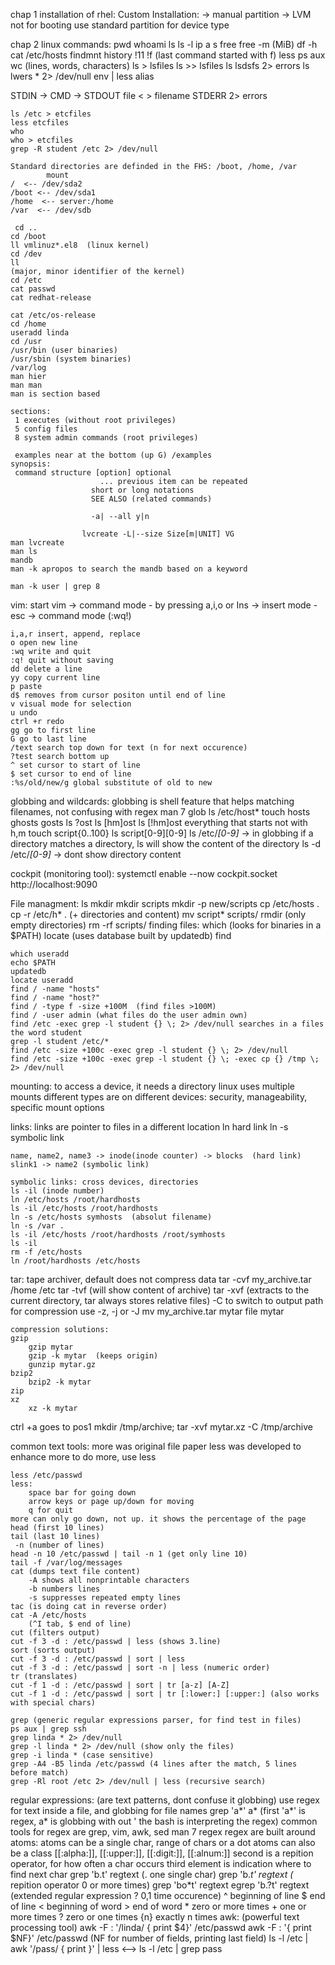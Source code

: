 chap 1 installation of rhel: 
Custom Installation:
    -> manual partition
        -> LVM not for booting use standard partition for device type

chap 2 linux commands:
    pwd
    whoami
    ls
    ls -l
    ip a s 
    free 
    free -m (MiB)
    df -h 
    cat /etc/hosts
    findmnt
    history
    !11
    !f (last command started with f)
    less
    ps aux
    wc (lines, words, characters)
    ls > lsfiles
    ls >> lsfiles
    ls lsdsfs 2> errors
    ls lwers * 2> /dev/null 
    env | less
    alias

STDIN  -> CMD -> STDOUT
file <        > filename
                STDERR
              2> errors
    
    ls /etc > etcfiles
    less etcfiles
    who 
    who > etcfiles 
    grep -R student /etc 2> /dev/null 

    Standard directories are definded in the FHS: /boot, /home, /var
            mount
    /  <-- /dev/sda2
    /boot <-- /dev/sda1
    /home  <-- server:/home
    /var  <-- /dev/sdb

     cd .. 
    cd /boot
    ll vmlinuz*.el8  (linux kernel)
    cd /dev
    ll
    (major, minor identifier of the kernel)
    cd /etc
    cat passwd
    cat redhat-release

    cat /etc/os-release
    cd /home
    useradd linda
    cd /usr
    /usr/bin (user binaries)
    /usr/sbin (system binaries) 
    /var/log
    man hier
	man man
	man is section based

	sections:
	 1 executes (without root privileges)
	 5 config files
	 8 system admin commands (root privileges)
	 
	 examples near at the bottom (up G) /examples
	synopsis:
	 command structure [option] optional 
						... previous item can be repeated
					  short or long notations
					  SEE ALSO (related commands)
					  
					  -a| --all y|n  

					lvcreate -L|--size Size[m|UNIT] VG
	man lvcreate
	man ls
	mandb
	man -k apropos to search the mandb based on a keyword
	
	man -k user | grep 8


vim:
	start vim -> command mode  - by pressing a,i,o or Ins -> insert mode  - esc -> command mode (:wq!)
	
	i,a,r insert, append, replace
	o open new line
	:wq write and quit
	:q! quit without saving
	dd delete a line
	yy copy current line
	p paste
	d$ removes from cursor positon until end of line
	v visual mode for selection
	u undo
	ctrl +r redo
	gg go to first line
	G go to last line
	/text search top down for text (n for next occurence)
	?test search bottom up
	^ set cursor to start of line
	$ set cursor to end of line
	:%s/old/new/g global substitute of old to new

globbing and wildcards:
globbing is shell feature that helps matching filenames, not confusing with regex
	man 7 glob
	ls /etc/host*
	touch hosts ghosts gosts
	ls ?ost
	ls [hm]ost
	ls [!hm]ost everything that starts not with h,m
	touch script{0..100}
	ls script[0-9][0-9]
	ls /etc/*[0-9]*  -> in globbing if a directory matches a directory, ls will show the content of the directory
	ls -d /etc/*[0-9]* -> dont show directory content
	
	
cockpit (monitoring tool):
	systemctl enable --now cockpit.socket
	http://localhost:9090
	
File managment:	
	ls
	mkdir
	mkdir scripts
	mkdir -p new/scripts 
	cp /etc/hosts .
	cp -r /etc/h* . (+ directories and content)
	mv script* scripts/
	rmdir (only empty directories) 
	rm -rf scripts/ 
finding files:
	which (looks for binaries in a $PATH)
	locate (uses database built by updatedb)
	find 
	
	which useradd
	echo $PATH
	updatedb
	locate useradd
	find / -name "hosts"
	find / -name "host?"
	find / -type f -size +100M  (find files >100M)
	find / -user admin (what files do the user admin own)
	find /etc -exec grep -l student {} \; 2> /dev/null searches in a files the word student
	grep -l student /etc/*
	find /etc -size +100c -exec grep -l student {} \; 2> /dev/null 
	find /etc -size +100c -exec grep -l student {} \; -exec cp {} /tmp \; 2> /dev/null 
	
	
mounting: 
	to access a device, it needs a directory
	linux uses multiple mounts
	different types are on different devices: security, manageability, specific mount options
	
links:
	links are pointer to files in a different location
	ln hard link 
	ln -s symbolic link
	
	name, name2, name3 -> inode(inode counter) -> blocks  (hard link)
	slink1 -> name2 (symbolic link)
	
	symbolic links: cross devices, directories
	ls -il (inode number)
	ln /etc/hosts /root/hardhosts
	ls -il /etc/hosts /root/hardhosts
	ln -s /etc/hosts symhosts  (absolut filename)
	ln -s /var .
	ls -il /etc/hosts /root/hardhosts /root/symhosts
	ls -il
	rm -f /etc/hosts
	ln /root/hardhosts /etc/hosts 
    

tar:
	tape archiver, default does not compress data
	tar -cvf my_archive.tar /home /etc 
	tar -tvf (will show content of archive)
	tar -xvf (extracts to the current directory, tar always stores relative files)
		-C to switch to output path
	for compression use -z, -j or -J
	mv my_archive.tar mytar
	file mytar
	
	compression solutions:
	gzip 
		gzip mytar
		gzip -k mytar  (keeps origin)
		gunzip mytar.gz
	bzip2
		bzip2 -k mytar	
	zip
	xz
		xz -k mytar 

ctrl +a goes to pos1
mkdir /tmp/archive; tar -xvf mytar.xz -C /tmp/archive

common text tools:
	more was original file paper
	less was developed to enhance more
	to do more, use less	

	less /etc/passwd
	less:
		space bar for going down
		arrow keys or page up/down for moving
		q for quit
	more can only go down, not up. it shows the percentage of the page
	head (first 10 lines)
	tail (last 10 lines)
	 -n (number of lines)
	head -n 10 /etc/passwd | tail -n 1 (get only line 10)
	tail -f /var/log/messages
	cat (dumps text file content)
		-A shows all nonprintable characters
		-b numbers lines
		-s suppresses repeated empty lines
	tac (is doing cat in reverse order)
	cat -A /etc/hosts
		(^I tab, $ end of line)
	cut (filters output)
	cut -f 3 -d : /etc/passwd | less (shows 3.line)
	sort (sorts output)
	cut -f 3 -d : /etc/passwd | sort | less 
	cut -f 3 -d : /etc/passwd | sort -n | less (numeric order) 
	tr (translates)
	cut -f 1 -d : /etc/passwd | sort | tr [a-z] [A-Z]
	cut -f 1 -d : /etc/passwd | sort | tr [:lower:] [:upper:] (also works with special chars)

	grep (generic regular expressions parser, for find test in files)
	ps aux | grep ssh
	grep linda * 2> /dev/null
	grep -l linda * 2> /dev/null (show only the files)
	grep -i linda * (case sensitive)
	grep -A4 -B5 linda /etc/passwd (4 lines after the match, 5 lines before match)
	grep -Rl root /etc 2> /dev/null | less (recursive search)

regular expressions: (are text patterns, dont confuse it globbing)
	use regex for text inside a file, and globbing for file names
	grep 'a*' a* (first 'a*' is regex, a* is globbing with out ' the bash is interpreting the regex)
	common tools for regex are grep, vim, awk, sed
	man 7 regex
	regex are built around atoms:
		atoms can be a single char, range of chars or a dot
		atoms can also be a class [[:alpha:]], [[:upper:]], [[:digit:]], [[:alnum:]]
	second is a repition operator, for how often a char occurs
	third element is indication where to find next char
	grep 'b.t' regtext (. one single char) 
	grep 'b.*t' regtext (* repition operator 0 or more times)
	grep 'bo*t' regtext 
	egrep 'b.?t' regtext (extended regular expression ? 0,1 time occurence)
	^ beginning of line
	$ end of line
	\< beginning of word
	\> end of word
	* zero or more times
	+ one or more times
	? zero or one times
	{n} exactly n times
awk: (powerful text processing tool)
	awk -F : '/linda/ { print $4}' /etc/passwd
	awk -F : '{ print $NF}' /etc/passwd (NF for number of fields, printing last field)
	ls -l /etc | awk '/pass/ { print }' | less <--> ls -l /etc | grep pass
